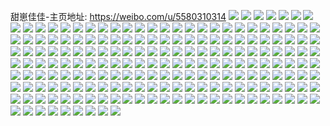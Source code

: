 甜崽佳佳-主页地址: https://weibo.com/u/5580310314 
![](https://wx4.sinaimg.cn/mw2000/0065EpD4ly1h9ihn4t2hyj30zo1bl475.jpg) 
![](https://wx4.sinaimg.cn/mw2000/0065EpD4ly1h9ihnavt01j32c03401kz.jpg) 
![](https://wx4.sinaimg.cn/mw2000/0065EpD4ly1h9ihncf8mnj31gg1ggh6x.jpg) 
![](https://wx4.sinaimg.cn/mw2000/0065EpD4ly1h9ihn93u1hj30ng0ngtdp.jpg) 
![](https://wx4.sinaimg.cn/mw2000/0065EpD4ly1h94ndu7f92j32c1340kjo.jpg) 
![](https://wx4.sinaimg.cn/mw2000/0065EpD4ly1h94ndzufadj32c1340e83.jpg) 
![](https://wx4.sinaimg.cn/mw2000/0065EpD4ly1h94ndvrkmqj32c03401ky.jpg) 
![](https://wx4.sinaimg.cn/mw2000/0065EpD4ly1h94ndxf0tqj32c0340qv6.jpg) 
![](https://wx4.sinaimg.cn/mw2000/0065EpD4ly1h94ndv2idqj32c1340hdu.jpg) 
![](https://wx4.sinaimg.cn/mw2000/0065EpD4ly1h94ndwjd46j32c0340kjm.jpg) 
![](https://wx4.sinaimg.cn/mw2000/0065EpD4ly1h94ne0jflhj32c03401ky.jpg) 
![](https://wx4.sinaimg.cn/mw2000/0065EpD4ly1h94ndy6579j32c0340e82.jpg) 
![](https://wx4.sinaimg.cn/mw2000/0065EpD4ly1h94ndyz187j32c03407wi.jpg) 
![](https://wx4.sinaimg.cn/mw2000/0065EpD4ly1h93ms70zkyj32c03404qq.jpg) 
![](https://wx4.sinaimg.cn/mw2000/0065EpD4ly1h93ms5ga29j32c03404qq.jpg) 
![](https://wx4.sinaimg.cn/mw2000/0065EpD4ly1h93ms4rd9bj32c0340kjm.jpg) 
![](https://wx4.sinaimg.cn/mw2000/0065EpD4ly1h93ms19t72j32c0340hdt.jpg) 
![](https://wx4.sinaimg.cn/mw2000/0065EpD4ly1h93ms2yw57j31sc2ds1kz.jpg) 
![](https://wx4.sinaimg.cn/mw2000/0065EpD4ly1h93ms0ot1yj32by33x1ky.jpg) 
![](https://wx4.sinaimg.cn/mw2000/0065EpD4ly1h93ms61jpvj32c03401ky.jpg) 
![](https://wx4.sinaimg.cn/mw2000/0065EpD4ly1h93ms3qo0pj3292302qv6.jpg) 
![](https://wx4.sinaimg.cn/mw2000/0065EpD4ly1h93ms029tnj32c0340qv6.jpg) 
![](https://wx4.sinaimg.cn/mw2000/0065EpD4ly1h914c8rbdbj329r31x7wi.jpg) 
![](https://wx4.sinaimg.cn/mw2000/0065EpD4ly1h914c9gnluj329p30xqv5.jpg) 
![](https://wx4.sinaimg.cn/mw2000/0065EpD4ly1h914cb9glaj32422tee81.jpg) 
![](https://wx4.sinaimg.cn/mw2000/0065EpD4ly1h914ca5wx8j327f2xzhdt.jpg) 
![](https://wx4.sinaimg.cn/mw2000/0065EpD4ly1h914cbvdhxj31wl2jg4qp.jpg) 
![](https://wx4.sinaimg.cn/mw2000/0065EpD4ly1h914caqbg4j31pe29ukjl.jpg) 
![](https://wx4.sinaimg.cn/mw2000/0065EpD4ly1h8w73dmfe2j31qv2btnpd.jpg) 
![](https://wx4.sinaimg.cn/mw2000/0065EpD4ly1h8w73e3bgbj316n1kwtql.jpg) 
![](https://wx4.sinaimg.cn/mw2000/0065EpD4ly1h8lobpwqgkj32562uw7wh.jpg) 
![](https://wx4.sinaimg.cn/mw2000/0065EpD4ly1h8ftatczulj30u014076n.jpg) 
![](https://wx4.sinaimg.cn/mw2000/0065EpD4ly1h89ihnll59j30u0140ti3.jpg) 
![](https://wx4.sinaimg.cn/mw2000/0065EpD4ly1h89ihr5x4xj30u00u0afk.jpg) 
![](https://wx4.sinaimg.cn/mw2000/0065EpD4ly1h89ihq1exaj30u0140n4j.jpg) 
![](https://wx4.sinaimg.cn/mw2000/0065EpD4ly1h85r8mtfmij30lw0lwdo9.jpg) 
![](https://wx4.sinaimg.cn/mw2000/0065EpD4ly1h7xxtr0lhkj32d8340npf.jpg) 
![](https://wx4.sinaimg.cn/mw2000/0065EpD4ly1h7xxtm0yxdj326a2wc4qq.jpg) 
![](https://wx4.sinaimg.cn/mw2000/0065EpD4ly1h7xxtnryegj31if20kkjl.jpg) 
![](https://wx4.sinaimg.cn/mw2000/0065EpD4ly1h7xxts433qj31d51tjkjl.jpg) 
![](https://wx4.sinaimg.cn/mw2000/0065EpD4ly1h7xxtp2jd5j32d8340x6q.jpg) 
![](https://wx4.sinaimg.cn/mw2000/0065EpD4ly1h7xxtmlrvxj31r02c0u0x.jpg) 
![](https://wx4.sinaimg.cn/mw2000/0065EpD4ly1h7xxtpwfuzj330f29b4qq.jpg) 
![](https://wx4.sinaimg.cn/mw2000/0065EpD4ly1h7xxtn8q56j32c0340hdu.jpg) 
![](https://wx4.sinaimg.cn/mw2000/0065EpD4ly1h6qsoj760ej30un0u0tef.jpg) 
![](https://wx4.sinaimg.cn/mw2000/0065EpD4ly1h6qsp7w7mhj30r20r2whs.jpg) 
![](https://wx4.sinaimg.cn/mw2000/0065EpD4ly1h6kepm9hk3j32ah30db29.jpg) 
![](https://wx4.sinaimg.cn/mw2000/0065EpD4ly1h6keplevtbj32652upx6p.jpg) 
![](https://wx4.sinaimg.cn/mw2000/0065EpD4ly1h6kepn46cfj322p2me4kv.jpg) 
![](https://wx4.sinaimg.cn/mw2000/0065EpD4ly1h6kepiifdkj32c0340x6p.jpg) 
![](https://wx4.sinaimg.cn/mw2000/0065EpD4ly1h6keponmimj32d83404qr.jpg) 
![](https://wx4.sinaimg.cn/mw2000/0065EpD4ly1h6kepkhlktj327o32t7wh.jpg) 
![](https://wx4.sinaimg.cn/mw2000/0065EpD4ly1h69ppwq4uyj32pp340e81.jpg) 
![](https://wx4.sinaimg.cn/mw2000/0065EpD4ly1h5q5hayuv4j30u013g462.jpg) 
![](https://wx4.sinaimg.cn/mw2000/0065EpD4ly1h5q5hbsmkwj30u0140wnp.jpg) 
![](https://wx4.sinaimg.cn/mw2000/0065EpD4ly1h5q5hbigskj30u0140k0r.jpg) 
![](https://wx4.sinaimg.cn/mw2000/0065EpD4ly1h5q5hb7klfj30u00u077g.jpg) 
![](https://wx4.sinaimg.cn/mw2000/0065EpD4ly1h5nuq797fjj326z2xbnpe.jpg) 
![](https://wx4.sinaimg.cn/mw2000/0065EpD4ly1h5nuq8hnqgj32za28hb2c.jpg) 
![](https://wx4.sinaimg.cn/mw2000/0065EpD4ly1h5nuq9wtokj32y627mx6r.jpg) 
![](https://wx4.sinaimg.cn/mw2000/0065EpD4ly1h5nuqbu0aaj332j2awqv8.jpg) 
![](https://wx4.sinaimg.cn/mw2000/0065EpD4ly1h5nuqd4b89j30yp1ppar3.jpg) 
![](https://wx4.sinaimg.cn/mw2000/0065EpD4ly1h5nuq4bp5kj32z428c7wj.jpg) 
![](https://wx4.sinaimg.cn/mw2000/0065EpD4ly1h5nuqdo4rkj32c0340u0x.jpg) 
![](https://wx4.sinaimg.cn/mw2000/0065EpD4ly1h5nuq62070j32d83401l0.jpg) 
![](https://wx4.sinaimg.cn/mw2000/0065EpD4ly1h5nuqajrc7j32bz2bz4qp.jpg) 
![](https://wx4.sinaimg.cn/mw2000/0065EpD4ly1h50hl2t0ecj32v335snpe.jpg) 
![](https://wx4.sinaimg.cn/mw2000/0065EpD4ly1h50hl66nfej32c0342u0z.jpg) 
![](https://wx4.sinaimg.cn/mw2000/0065EpD4ly1h4p7qyni42j30u00u0n66.jpg) 
![](https://wx4.sinaimg.cn/mw2000/0065EpD4ly1h4p7qz5e4dj30u00u0n3z.jpg) 
![](https://wx4.sinaimg.cn/mw2000/0065EpD4ly1h4p7qzp3tlj30u00u0ahf.jpg) 
![](https://wx4.sinaimg.cn/mw2000/0065EpD4ly1h4p7r07a5rj30u00u0q9a.jpg) 
![](https://wx4.sinaimg.cn/mw2000/0065EpD4ly1h4jk4cbfn0j32bx2bxu10.jpg) 
![](https://wx4.sinaimg.cn/mw2000/0065EpD4ly1h4jk4h2qp7j32801o0x6p.jpg) 
![](https://wx4.sinaimg.cn/mw2000/0065EpD4ly1h4i10r0tgoj33403407wi.jpg) 
![](https://wx4.sinaimg.cn/mw2000/0065EpD4ly1h4i10qbticj32c0340b2a.jpg) 
![](https://wx4.sinaimg.cn/mw2000/0065EpD4ly1h4i10ph1ftj32da35sx6p.jpg) 
![](https://wx4.sinaimg.cn/mw2000/0065EpD4ly1h4i10nmj36j3118118thx.jpg) 
![](https://wx4.sinaimg.cn/mw2000/0065EpD4ly1h4i10oq8ucj32as32d4qq.jpg) 
![](https://wx4.sinaimg.cn/mw2000/0065EpD4ly1h4h6kqncu6j30u014040z.jpg) 
![](https://wx4.sinaimg.cn/mw2000/0065EpD4ly1h4e64fx6zfj32702724qp.jpg) 
![](https://wx4.sinaimg.cn/mw2000/0065EpD4ly1h4d0czxp09j32d83407wj.jpg) 
![](https://wx4.sinaimg.cn/mw2000/0065EpD4ly1h4d0d3df3xj32d8340e83.jpg) 
![](https://wx4.sinaimg.cn/mw2000/0065EpD4ly1h4d0d16sqaj32d83401l0.jpg) 
![](https://wx4.sinaimg.cn/mw2000/0065EpD4ly1h4d0cxtqquj317a1kwkfg.jpg) 
![](https://wx4.sinaimg.cn/mw2000/0065EpD4ly1h4d0cvwie2j33402c0qv8.jpg) 
![](https://wx4.sinaimg.cn/mw2000/0065EpD4ly1h4d0d26ubsj32c0340kjm.jpg) 
![](https://wx4.sinaimg.cn/mw2000/0065EpD4ly1h4d0cwww8yj32d8340e82.jpg) 
![](https://wx4.sinaimg.cn/mw2000/0065EpD4ly1h4d0cyp0wxj32ao33ihdu.jpg) 
![](https://wx4.sinaimg.cn/mw2000/0065EpD4ly1h45kmw2n4wj31400u0n7a.jpg) 
![](https://wx4.sinaimg.cn/mw2000/0065EpD4ly1h45kmte7r0j31400u048t.jpg) 
![](https://wx4.sinaimg.cn/mw2000/0065EpD4ly1h45kmsceu3j31400u0ti5.jpg) 
![](https://wx4.sinaimg.cn/mw2000/0065EpD4ly1h45kmunqhej31400u0gwo.jpg) 
![](https://wx4.sinaimg.cn/mw2000/0065EpD4ly1h3uhzm2548j30px0ykn48.jpg) 
![](https://wx4.sinaimg.cn/mw2000/0065EpD4ly1h3suxb5mczj325r30ou0x.jpg) 
![](https://wx4.sinaimg.cn/mw2000/0065EpD4ly1h3rpjo92jhj30u0140qb2.jpg) 
![](https://wx4.sinaimg.cn/mw2000/0065EpD4ly1h3rpjmlfvhj30u0140jyi.jpg) 
![](https://wx4.sinaimg.cn/mw2000/0065EpD4ly1h3rpjnnovdj30u0140tes.jpg) 
![](https://wx4.sinaimg.cn/mw2000/0065EpD4ly1h3rpjlywtcj30u014045j.jpg) 
![](https://wx4.sinaimg.cn/mw2000/0065EpD4ly1h3rpjn54m5j30u0140tgy.jpg) 
![](https://wx4.sinaimg.cn/mw2000/007ENI0Wly1h96nwlzjbxj31sc2dskjl.jpg) 
![](https://wx4.sinaimg.cn/mw2000/007ENI0Wly1h96nwlae51j31sc2dsqv5.jpg) 
![](https://wx4.sinaimg.cn/mw2000/007ENI0Wly1h96nwmltikj31sc2dskjl.jpg) 
![](https://wx4.sinaimg.cn/mw2000/007ENI0Wly1h96nwneu60j33402c0qv6.jpg) 
![](https://wx4.sinaimg.cn/mw2000/007ENI0Wly1h0vng03vjbj32c0340qv8.jpg) 
![](https://wx4.sinaimg.cn/mw2000/007ENI0Wly1h0vnkwx5h0j32c03404qr.jpg) 
![](https://wx4.sinaimg.cn/mw2000/007ENI0Wly1h0vne5nqt7j31ty1tyhdt.jpg) 
![](https://wx4.sinaimg.cn/mw2000/007ENI0Wly1h0n3u18v8yj32c0340kjm.jpg) 
![](https://wx4.sinaimg.cn/mw2000/007ENI0Wly1gzkfb4oi6uj31sc2ds1kx.jpg) 
![](https://wx4.sinaimg.cn/mw2000/007ENI0Wly1gzkfb3ykl6j31sc2dshdu.jpg) 
![](https://wx4.sinaimg.cn/mw2000/007ENI0Wly1gyd6rratddj318u0u0101.jpg) 
![](https://wx4.sinaimg.cn/mw2000/007ENI0Wly1gxj8g6znkrj32c0340b2b.jpg) 
![](https://wx4.sinaimg.cn/mw2000/007ENI0Wly1gxj8g45jl6j32c0340e81.jpg) 
![](https://wx4.sinaimg.cn/mw2000/007ENI0Wly1gxj8g2kigtj32c03407wj.jpg) 
![](https://wx4.sinaimg.cn/mw2000/007ENI0Wly1gxj8fzf4rgj32c0340npf.jpg) 
![](https://wx4.sinaimg.cn/mw2000/007ENI0Wly1gv3a5v70u4j63402c0npd02.jpg) 
![](https://wx4.sinaimg.cn/mw2000/007ENI0Wly1gv3a4houofj63402c0u0z02.jpg) 
![](https://wx4.sinaimg.cn/mw2000/007ENI0Wly1gv3a5pnr9tj63402c0e8402.jpg) 
![](https://wx4.sinaimg.cn/mw2000/007ENI0Wly1gv3a50l12cj63402c0e8302.jpg) 
![](https://wx4.sinaimg.cn/mw2000/007ENI0Wly1gv3a5dqq30j62c034a7wk02.jpg) 
![](https://wx4.sinaimg.cn/mw2000/007ENI0Wly1gv3a4qk2chj63402c07wj02.jpg) 
![](https://wx4.sinaimg.cn/mw2000/007ENI0Wly1gv1duia6j4j31sc2ds1kx.jpg) 
![](https://wx4.sinaimg.cn/mw2000/007ENI0Wly1gujlzjkjtrj60zo2561gf02.jpg) 
![](https://wx4.sinaimg.cn/mw2000/007ENI0Wly1gu08nqwt74j623z2tcnpf02.jpg) 
![](https://wx4.sinaimg.cn/mw2000/007ENI0Wly1gt3xpbuc10j318y0u0n4s.jpg) 
![](https://wx4.sinaimg.cn/mw2000/007ENI0Wly1gt3xpb1kmqj318k0u00z6.jpg) 
![](https://wx4.sinaimg.cn/mw2000/007ENI0Wly1gsiwwtv4ipj30u00u0dmv.jpg) 
![](https://wx4.sinaimg.cn/mw2000/007ENI0Wly1gsiwwtlhs1j30u00u07a3.jpg) 
![](https://wx4.sinaimg.cn/mw2000/007ENI0Wly1gsiwwu3dauj30u00u0afx.jpg) 
![](https://wx4.sinaimg.cn/mw2000/007ENI0Wly1gsiwwv74akj30u00u0q9x.jpg) 
![](https://wx4.sinaimg.cn/mw2000/007ENI0Wly1gsiwwufapjj30u00u0te3.jpg) 
![](https://wx4.sinaimg.cn/mw2000/007ENI0Wly1gsiwwuv2nzj30u00u078c.jpg) 
![](https://wx4.sinaimg.cn/mw2000/007ENI0Wly1gs1mydi3wuj32c03407wl.jpg) 
![](https://wx4.sinaimg.cn/mw2000/007ENI0Wly1grwz319mksj32c03404qq.jpg) 
![](https://wx4.sinaimg.cn/mw2000/007ENI0Wly1grmi426rcdj32c0340b29.jpg) 
![](https://wx4.sinaimg.cn/mw2000/007ENI0Wly1grmi3z1f1zj32c0340hdu.jpg) 
![](https://wx4.sinaimg.cn/mw2000/007ENI0Wly1grlpv9bk95j32sa238kjl.jpg) 
![](https://wx4.sinaimg.cn/mw2000/007ENI0Wly1grlpvdrk9pj33402c0qv6.jpg) 
![](https://wx4.sinaimg.cn/mw2000/007ENI0Wly1grlpvsg7s5j33402c04qr.jpg) 
![](https://wx4.sinaimg.cn/mw2000/007ENI0Wly1grlpvix6l3j32c02c0qs5.jpg) 
![](https://wx4.sinaimg.cn/mw2000/007ENI0Wly1grlpvgfvphj32c02c0kjl.jpg) 
![](https://wx4.sinaimg.cn/mw2000/007ENI0Wly1grlpvlxa0jj32c02c0kjl.jpg) 
![](https://wx4.sinaimg.cn/mw2000/007ENI0Wly1grde8re25lj32c0340qv6.jpg) 
![](https://wx4.sinaimg.cn/mw2000/007ENI0Wly1grde8sjex0j32c0340npd.jpg) 
![](https://wx4.sinaimg.cn/mw2000/007ENI0Wly1grde8pdtv9j62c034fu0x02.jpg) 
![](https://wx4.sinaimg.cn/mw2000/007ENI0Wly1gqeg5esawtj32bj340kjn.jpg) 
![](https://wx4.sinaimg.cn/mw2000/007ENI0Wly1gp5k6fyabpj33402c0hdv.jpg) 
![](https://wx4.sinaimg.cn/mw2000/007ENI0Wly1gp5k6z3scxj32c0340b2b.jpg) 
![](https://wx4.sinaimg.cn/mw2000/007ENI0Wly1gp3dvr60o8j32c0340x6q.jpg) 
![](https://wx4.sinaimg.cn/mw2000/007ENI0Wly1goftufftwgj32c02c0qv5.jpg) 
![](https://wx4.sinaimg.cn/mw2000/007ENI0Wly1gnwj5wph99j32c0340u0x.jpg) 
![](https://wx4.sinaimg.cn/mw2000/007ENI0Wly1gnwj691qxrj32c03404qq.jpg) 
![](https://wx4.sinaimg.cn/mw2000/007ENI0Wly1gnwj5vlcjvj32c0340npe.jpg) 
![](https://wx4.sinaimg.cn/mw2000/007ENI0Wly1gnoe3p9afcj33402c0u0x.jpg) 
![](https://wx4.sinaimg.cn/mw2000/007ENI0Wly1gnoe3o42yoj33402c0qv5.jpg) 
![](https://wx4.sinaimg.cn/mw2000/007ENI0Wly1gnoe3vw6yuj33402c07wh.jpg) 
![](https://wx4.sinaimg.cn/mw2000/007ENI0Wly1gnoe3lhkqej33402c0kjm.jpg) 
![](https://wx4.sinaimg.cn/mw2000/007ENI0Wly1gnoe3wreg6j31sg1sgb29.jpg) 
![](https://wx4.sinaimg.cn/mw2000/007ENI0Wly1gnoe3mlgohj33402c0kjl.jpg) 
![](https://wx4.sinaimg.cn/mw2000/007ENI0Wly1gnoe3sfm79j33402c0kjo.jpg) 
![](https://wx4.sinaimg.cn/mw2000/007ENI0Wly1gnoe3utsjmj33402c0hdt.jpg) 
![](https://wx4.sinaimg.cn/mw2000/007ENI0Wly1gnoe3hyo3oj33402c07wj.jpg) 
![](https://wx4.sinaimg.cn/mw2000/007ENI0Wly1gn9d54lw8aj32c03401kz.jpg) 
![](https://wx4.sinaimg.cn/mw2000/007ENI0Wly1gn9d53lh21j33402c0b2a.jpg) 
![](https://wx4.sinaimg.cn/mw2000/007ENI0Wly1glnnbnf27yj32c03404m6.jpg) 
![](https://wx4.sinaimg.cn/mw2000/007ENI0Wly1glnnbqbx9pj32c03401kx.jpg) 
![](https://wx4.sinaimg.cn/mw2000/007ENI0Wly1glnnboebqcj32c0340b29.jpg) 
![](https://wx4.sinaimg.cn/mw2000/007ENI0Wly1gkehvdlkgbj32c03407wi.jpg) 
![](https://wx4.sinaimg.cn/mw2000/007ENI0Wly1gjs6v28107j32c02c0x6q.jpg) 
![](https://wx4.sinaimg.cn/mw2000/007ENI0Wly1gjs6vhiqarj32c02c0qv6.jpg) 
![](https://wx4.sinaimg.cn/mw2000/007ENI0Wly1gjs6ukkvc8j32c02c07wj.jpg) 
![](https://wx4.sinaimg.cn/mw2000/007ENI0Wly1gjs6tlf8dtj328i28i1kx.jpg) 
![](https://wx4.sinaimg.cn/mw2000/007ENI0Wly1gjs6w1hgp1j32c02c0b2b.jpg) 
![](https://wx4.sinaimg.cn/mw2000/007ENI0Wly1gjs6u1iyeoj32c02c0kjm.jpg) 
![](https://wx4.sinaimg.cn/mw2000/007ENI0Wly1gjitocyxicj33402c0kjo.jpg) 
![](https://wx4.sinaimg.cn/mw2000/007ENI0Wly1gjitpdqwr2j32c03407wl.jpg) 
![](https://wx4.sinaimg.cn/mw2000/007ENI0Wly1gje85oqt29j32801o0e82.jpg) 
![](https://wx4.sinaimg.cn/mw2000/007ENI0Wly1gje85qabxvj32801o0u0x.jpg) 
![](https://wx4.sinaimg.cn/mw2000/007ENI0Wly1gje85skmpbj32801o07wj.jpg) 
![](https://wx4.sinaimg.cn/mw2000/007ENI0Wly1gje85m2gp0j32801o0e83.jpg) 
![](https://wx4.sinaimg.cn/mw2000/007ENI0Wly1gje87oin6fj32801o0e83.jpg) 
![](https://wx4.sinaimg.cn/mw2000/007ENI0Wly1gje85uzpeuj32801o0e83.jpg) 
![](https://wx4.sinaimg.cn/mw2000/007ENI0Wly1gje85jbb5cj33402c0x6r.jpg) 
![](https://wx4.sinaimg.cn/mw2000/007ENI0Wly1gje865xg3zj33402c2hdv.jpg) 
![](https://wx4.sinaimg.cn/mw2000/007ENI0Wly1gje862z52pj33402c2x6r.jpg) 
![](https://wx4.sinaimg.cn/mw2000/007ENI0Wly1ghmuwa0g7lj32541o01ky.jpg) 
![](https://wx4.sinaimg.cn/mw2000/007ENI0Wly1ghmuw6fwa1j32801o07wi.jpg) 
![](https://wx4.sinaimg.cn/mw2000/007ENI0Wly1ghmuwbjl4kj32801o0x6p.jpg) 
![](https://wx4.sinaimg.cn/mw2000/007ENI0Wly1ghmuwau6phj327d1o0x6p.jpg) 
![](https://wx4.sinaimg.cn/mw2000/007ENI0Wly1ghmuw8kchmj321j1o0qv5.jpg) 
![](https://wx4.sinaimg.cn/mw2000/007ENI0Wly1ghmuw9cznqj32801o04qq.jpg) 

